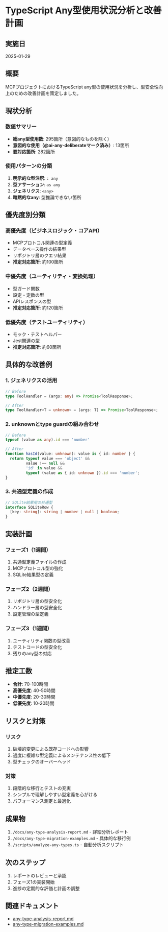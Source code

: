 # TypeScript Any型使用状況分析と改善計画

## 実施日
2025-01-29

## 概要
MCPプロジェクトにおけるTypeScript any型の使用状況を分析し、型安全性向上のための改善計画を策定しました。

## 現状分析

### 数値サマリー
- **総any型使用数**: 295箇所（意図的なものを除く）
- **意図的な使用（@ai-any-deliberateマーク済み）**: 13箇所
- **要対応箇所**: 282箇所

### 使用パターンの分類
1. **明示的な型注釈**: `: any`
2. **型アサーション**: `as any`
3. **ジェネリクス**: `<any>`
4. **暗黙的なany**: 型推論できない箇所

## 優先度別分類

### 高優先度（ビジネスロジック・コアAPI）
- MCPプロトコル関連の型定義
- データベース操作の結果型
- リポジトリ層のクエリ結果
- **推定対応箇所**: 約100箇所

### 中優先度（ユーティリティ・変換処理）
- 型ガード関数
- 設定・定数の型
- APIレスポンスの型
- **推定対応箇所**: 約120箇所

### 低優先度（テストユーティリティ）
- モック・テストヘルパー
- Jest関連の型
- **推定対応箇所**: 約60箇所

## 具体的な改善例

### 1. ジェネリクスの活用
```typescript
// Before
type ToolHandler = (args: any) => Promise<ToolResponse>;

// After
type ToolHandler<T = unknown> = (args: T) => Promise<ToolResponse>;
```

### 2. unknownとtype guardの組み合わせ
```typescript
// Before
typeof (value as any).id === 'number'

// After
function hasId(value: unknown): value is { id: number } {
  return typeof value === 'object' && 
         value !== null && 
         'id' in value && 
         typeof (value as { id: unknown }).id === 'number';
}
```

### 3. 共通型定義の作成
```typescript
// SQLite結果用の共通型
interface SQLiteRow {
  [key: string]: string | number | null | boolean;
}
```

## 実装計画

### フェーズ1（1週間）
1. 共通型定義ファイルの作成
2. MCPプロトコル型の強化
3. SQLite結果型の定義

### フェーズ2（2週間）
1. リポジトリ層の型安全化
2. ハンドラー層の型安全化
3. 設定管理の型定義

### フェーズ3（1週間）
1. ユーティリティ関数の型改善
2. テストコードの型安全化
3. 残りのany型の対応

## 推定工数
- **合計**: 70-100時間
- **高優先度**: 40-50時間
- **中優先度**: 20-30時間
- **低優先度**: 10-20時間

## リスクと対策

### リスク
1. 破壊的変更による既存コードへの影響
2. 過度に複雑な型定義によるメンテナンス性の低下
3. 型チェックのオーバーヘッド

### 対策
1. 段階的な移行とテストの充実
2. シンプルで理解しやすい型定義を心がける
3. パフォーマンス測定と最適化

## 成果物
1. `/docs/any-type-analysis-report.md` - 詳細分析レポート
2. `/docs/any-type-migration-examples.md` - 具体的な移行例
3. `/scripts/analyze-any-types.ts` - 自動分析スクリプト

## 次のステップ
1. レポートのレビューと承認
2. フェーズ1の実装開始
3. 進捗の定期的な評価と計画の調整

## 関連ドキュメント
- [any-type-analysis-report.md](../any-type-analysis-report.md)
- [any-type-migration-examples.md](../any-type-migration-examples.md)